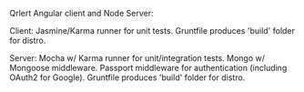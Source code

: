 Qrlert Angular client and Node Server:

Client:
Jasmine/Karma runner for unit tests.
Gruntfile produces 'build' folder for distro.

Server:
Mocha w/ Karma runner for unit/integration tests.
Mongo w/ Mongoose middleware.
Passport middleware for authentication (including OAuth2 for Google).
Gruntfile produces 'build' folder for distro.